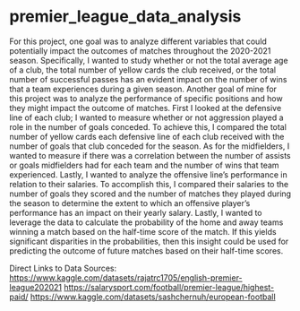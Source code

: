 # premier_league_data_analysis

For this project, one goal was to analyze different variables that could potentially impact the outcomes of matches throughout the 2020-2021 season. Specifically, I wanted to study whether or not the total average age of a club, the total number of yellow cards the club received, or the total number of successful passes has an evident impact on the number of wins that a team experiences during a given season. 
Another goal of mine for this project was to analyze the performance of specific positions and how they might impact the outcome of matches. First I looked at the defensive line of each club; I wanted to measure whether or not aggression played a role in the number of goals conceded. To achieve this, I compared the total number of yellow cards each defensive line of each club received with the number of goals that club conceded for the season. As for the midfielders, I wanted to measure if there was a correlation between the number of assists or goals midfielders had for each team and the number of wins that team experienced. Lastly, I wanted to analyze the offensive line’s performance in relation to their salaries. To accomplish this, I compared their salaries to the number of goals they scored and the number of matches they played during the season to determine the extent to which an offensive player’s performance has an impact on their yearly salary.
Lastly, I wanted to leverage the data to calculate the probability of the home and away teams winning a match based on the half-time score of the match. If this yields significant disparities in the probabilities, then this insight could be used for predicting the outcome of future matches based on their half-time scores. 

Direct Links to Data Sources: 
https://www.kaggle.com/datasets/rajatrc1705/english-premier-league202021
https://salarysport.com/football/premier-league/highest-paid/
https://www.kaggle.com/datasets/sashchernuh/european-football
